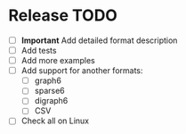 # Release TODO

- [ ] **Important** Add detailed format description
- [ ] Add tests
- [ ] Add more examples
- [ ] Add support for another formats:
    - [ ] graph6
    - [ ] sparse6
    - [ ] digraph6
    - [ ] CSV
- [ ] Check all on Linux
